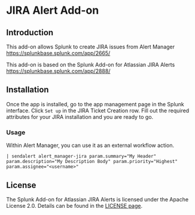 # JIRA Alert Add-on

## Introduction

This add-on allows Splunk to create JIRA issues from Alert Manager https://splunkbase.splunk.com/app/2665/

This add-on is based on the Splunk Add-on for Atlassian JIRA Alerts https://splunkbase.splunk.com/app/2888/

## Installation

Once the app is installed, go to the app management page in the Splunk
interface. Click `Set up` in the JIRA Ticket Creation row. Fill out the required
attributes for your JIRA installation and you are ready to go.

### Usage
Within Alert Manager, you can use it as an external workflow action.

```| sendalert alert_manager-jira param.summary="My Header" param.description="My Description Body" param.priority="Highest" param.assignee="<username>"```

## License
The Splunk Add-on for Atlassian JIRA Alerts is licensed under the Apache License 2.0. Details can be found in the [LICENSE page](http://www.apache.org/licenses/LICENSE-2.0).
